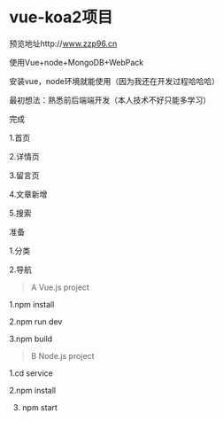 # vue-koa2项目
预览地址http://www.zzp96.cn

使用Vue+node+MongoDB+WebPack

安装vue，node环境就能使用（因为我还在开发过程哈哈哈）

最初想法：熟悉前后端端开发（本人技术不好只能多学习）

完成

1.首页

2.详情页

3.留言页

4.文章新增

5.搜索


准备

1.分类

2.导航


> A Vue.js project

1.npm install

2.npm run dev

3.npm build



> B Node.js project

1.cd service

2.npm install

3. npm start


